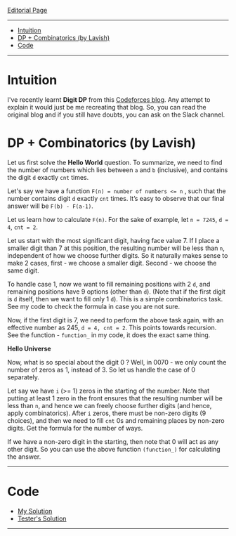
[Editorial Page](../visa-set-1.md)

----

<!-- vim-markdown-toc GFM -->

* [Intuition](#intuition)
* [DP + Combinatorics (by Lavish)](#dp--combinatorics-by-lavish)
* [Code](#code)

<!-- vim-markdown-toc -->

----

# Intuition
I've recently learnt **Digit DP** from this [Codeforces blog](https://codeforces.com/blog/entry/53960). Any attempt to explain it would just be me recreating that blog. So, you can read the original blog and if you still have doubts, you can ask on the Slack channel.

# DP + Combinatorics (by Lavish)
Let us first solve the **Hello World** question. To summarize, we need to find the number of numbers which lies between `a` and `b` (inclusive), and contains the digit `d` exactly `cnt` times.

Let's say we have a function `F(n) = number of numbers <= n` , such that the number contains digit `d` exactly `cnt` times. It’s easy to observe that our final answer will be `F(b) - F(a-1)`.

Let us learn how to calculate `F(n)`. For the sake of example, let `n = 7245`, `d = 4`, `cnt = 2`.

Let us start with the most significant digit, having face value 7. If I place a smaller digit than 7 at this position, the resulting number will be less than `n`, independent of how we choose further digits. So it naturally makes sense to make 2 cases, first - we choose a smaller digit. Second - we choose the same digit.

To handle case 1, now we want to fill remaining positions with 2 `d`, and remaining positions have 9 options (other than `d`). (Note that if the first digit is `d` itself, then we want to fill only 1 `d`). This is a simple combinatorics task. See my code to check the formula in case you are not sure.

Now, if the first digit is 7, we need to perform the above task again, with an effective number as 245, `d = 4, cnt = 2`. This points towards recursion. See the function - `function_` in my code, it does the exact same thing.

**Hello Universe**

Now, what is so special about the digit 0 ? Well, in 0070 - we only count the number of zeros as 1, instead of 3. So let us handle the case of 0 separately.

Let say we have `i` (>= 1) zeros in the starting of the number. Note that putting at least 1 zero in the front ensures that the resulting number will be less than `n`, and hence we can freely choose further digits (and hence, apply combinatorics). After `i` zeros, there must be non-zero digits (9 choices), and then we need to fill `cnt` 0s and remaining places by non-zero digits. Get the formula for the number of ways.

If we have a non-zero digit in the starting, then note that 0 will act as any other digit. So you can use the above function `(function_)` for calculating the answer.

----

# Code
* [My Solution](solution.cpp)
* [Tester's Solution](tester.cpp)

----

